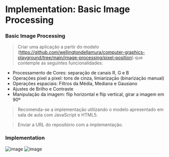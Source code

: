 # Implementation: Basic Image Processing

### Basic Image Processing

>Criar uma aplicação a partir do modelo (https://github.com/wellingtondellamura/computer-graphics-playground/tree/main/image-processing/pixel-position) que contemple as seguintes funcionalidades:
- Processamento de Cores:  separação de canais R, G e B
- Operações pixel a pixel: tons de cinza, limiarização (binarização manual)
- Operações espaciais: Filtros da Média, Mediana e Gausiano
- Ajustes de Brilho e Contraste
- Manipulação da imagem: flip horizontal e flip vertical, girar a imagem em 90º
    
>Recomenda-se a implementação utilizando o modelo apresentado em sala de aula com JavaScript e HTML5. 

>Enviar a URL do repositório com a implementação.

### Implementation

![image](https://user-images.githubusercontent.com/49990149/174867927-ba7ca912-00b9-4cb9-aada-bdde71233a54.png)
![image](https://user-images.githubusercontent.com/49990149/174868551-bc4b9797-e1b5-41d6-942a-603c841cf217.png)
